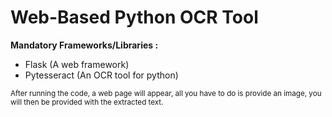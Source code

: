 # Web-Based Python OCR Tool

**Mandatory Frameworks/Libraries :**
<sub>
  - Flask (A web framework)
  - Pytesseract  (An OCR tool for python)
<sub>
   
 After running the code, a web page will appear, all you have to do is provide an image, you will then be provided with the extracted text.
